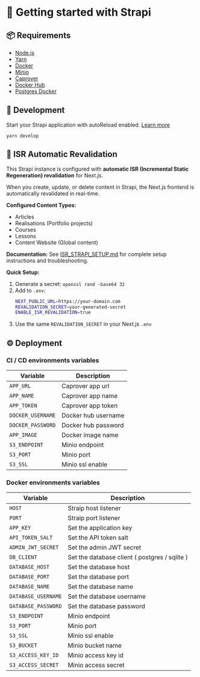 # 🚀 Getting started with Strapi

## 📦 Requirements

- [Node.js](https://nodejs.org/en/download/)
- [Yarn](https://yarnpkg.com/getting-started/install)
- [Docker](https://docs.docker.com/get-docker/)
- [Minio](https://docs.min.io/docs/minio-docker-quickstart-guide.html)
- [Caprover](https://caprover.com/docs/get-started.html)
- [Docker Hub](https://hub.docker.com/)
- [Postgres Docker](https://hub.docker.com/_/postgres)

## 🧰 Development

Start your Strapi application with autoReload
enabled. [Learn more](https://docs.strapi.io/developer-docs/latest/developer-resources/cli/CLI.html#strapi-develop)

```
yarn develop
```

## 🔄 ISR Automatic Revalidation

This Strapi instance is configured with **automatic ISR (Incremental Static Regeneration) revalidation** for Next.js.

When you create, update, or delete content in Strapi, the Next.js frontend is automatically revalidated in real-time.

**Configured Content Types:**
- Articles
- Realisations (Portfolio projects)
- Courses
- Lessons
- Content Website (Global content)

**Documentation:** See [ISR_STRAPI_SETUP.md](./ISR_STRAPI_SETUP.md) for complete setup instructions and troubleshooting.

**Quick Setup:**
1. Generate a secret: `openssl rand -base64 32`
2. Add to `.env`:
   ```bash
   NEXT_PUBLIC_URL=https://your-domain.com
   REVALIDATION_SECRET=your-generated-secret
   ENABLE_ISR_REVALIDATION=true
   ```
3. Use the same `REVALIDATION_SECRET` in your Next.js `.env`

## ⚙️ Deployment

### CI / CD environments variables

| Variable          | Description         |
| ----------------- | ------------------- |
| `APP_URL`         | Caprover app url    |
| `APP_NAME`        | Caprover app name   |
| `APP_TOKEN`       | Caprover app token  |
| `DOCKER_USERNAME` | Docker hub username |
| `DOCKER_PASSWORD` | Docker hub password |
| `APP_IMAGE`       | Docker image name   |
| `S3_ENDPOINT`     | Minio endpoint      |
| `S3_PORT`         | Minio port          |
| `S3_SSL`          | Minio ssl enable    |

### Docker environments variables

| Variable            | Description                                   |
| ------------------- | --------------------------------------------- |
| `HOST`              | Straip host listener                          |
| `PORT`              | Straip port listener                          |
| `APP_KEY`           | Set the application key                       |
| `API_TOKEN_SALT`    | Set the API token salt                        |
| `ADMIN_JWT_SECRET`  | Set the admin JWT secret                      |
| `DB_CLIENT`         | Set the database client ( postgres / sqlite ) |
| `DATABASE_HOST`     | Set the database host                         |
| `DATABASE_PORT`     | Set the database port                         |
| `DATABASE_NAME`     | Set the database name                         |
| `DATABASE_USERNAME` | Set the database username                     |
| `DATABASE_PASSWORD` | Set the database password                     |
| `S3_ENDPOINT`       | Minio endpoint                                |
| `S3_PORT`           | Minio port                                    |
| `S3_SSL`            | Minio ssl enable                              |
| `S3_BUCKET`         | Minio bucket name                             |
| `S3_ACCESS_KEY_ID`  | Minio access key id                           |
| `S3_ACCESS_SECRET`  | Minio access secret                           |
